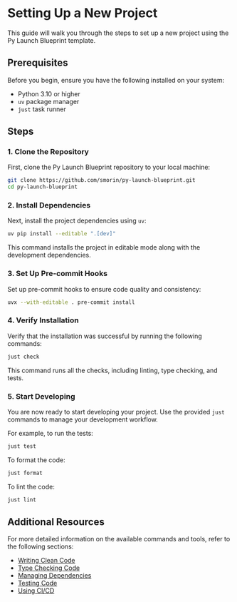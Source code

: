 # Setting Up a New Project

This guide will walk you through the steps to set up a new project using the Py Launch Blueprint template.

## Prerequisites

Before you begin, ensure you have the following installed on your system:

- Python 3.10 or higher
- `uv` package manager
- `just` task runner

## Steps

### 1. Clone the Repository

First, clone the Py Launch Blueprint repository to your local machine:

```bash
git clone https://github.com/smorin/py-launch-blueprint.git
cd py-launch-blueprint
```

### 2. Install Dependencies

Next, install the project dependencies using `uv`:

```bash
uv pip install --editable ".[dev]"
```

This command installs the project in editable mode along with the development dependencies.

### 3. Set Up Pre-commit Hooks

Set up pre-commit hooks to ensure code quality and consistency:

```bash
uvx --with-editable . pre-commit install
```

### 4. Verify Installation

Verify that the installation was successful by running the following commands:

```bash
just check
```

This command runs all the checks, including linting, type checking, and tests.

### 5. Start Developing

You are now ready to start developing your project. Use the provided `just` commands to manage your development workflow.

For example, to run the tests:

```bash
just test
```

To format the code:

```bash
just format
```

To lint the code:

```bash
just lint
```

## Additional Resources

For more detailed information on the available commands and tools, refer to the following sections:

- [Writing Clean Code](writing_clean_code.md)
- [Type Checking Code](type_checking_code.md)
- [Managing Dependencies](managing_dependencies.md)
- [Testing Code](testing_code.md)
- [Using CI/CD](using_ci_cd.md)
